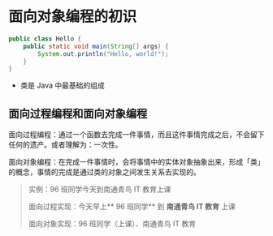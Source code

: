 # 面向对象编程的初识

```java
public class Hello {
    public static void main(String[] args) {
        System.out.println("Hello, world!");
    }
}
```

* 类是 Java 中最基础的组成

## 面向过程编程和面向对象编程

面向过程编程：通过一个函数去完成一件事情，而且这件事情完成之后，不会留下任何的遗产。或者理解为：一次性。

面向对象编程：在完成一件事情时，会将事情中的实体对象抽象出来，形成「类」的概念，事情的完成是通过类的对象之间发生关系去实现的。

> 实例：96 班同学今天到南通青鸟 IT 教育上课
>
> 面向过程实现：今天早上** 96 班同学** 到 **南通青鸟 IT 教育** 上课
>
> 面向对象实现：96 班同学（上课）、南通青鸟 IT 教育



